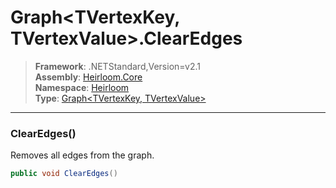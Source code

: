 # Graph\<TVertexKey, TVertexValue>.ClearEdges

> **Framework**: .NETStandard,Version=v2.1  
> **Assembly**: [Heirloom.Core][0]  
> **Namespace**: [Heirloom][0]  
> **Type**: [Graph\<TVertexKey, TVertexValue>][1]

--------------------------------------------------------------------------------

### ClearEdges()

Removes all edges from the graph.

```cs
public void ClearEdges()
```

[0]: ../Heirloom.Core.md
[1]: Heirloom.Graph[TVertexKey,TVertexValue].md
